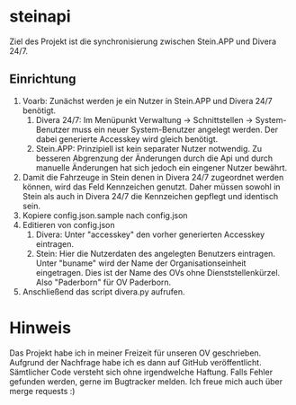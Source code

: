 # steinapi
Ziel des Projekt ist die synchronisierung zwischen Stein.APP und Divera 24/7.

## Einrichtung
1. Voarb: Zunächst werden je ein Nutzer in Stein.APP und Divera 24/7 benötigt.
    1. Divera 24/7: Im Menüpunkt Verwaltung -> Schnittstellen -> System-Benutzer muss ein neuer System-Benutzer angelegt werden. Der dabei generierte Accesskey wird gleich benötigt.
    1. Stein.APP: Prinzipiell ist kein separater Nutzer notwendig. Zu besseren Abgrenzung der Änderungen durch die Api und durch manuelle Änderungen hat sich jedoch ein eingener Nutzer bewährt. 
1. Damit die Fahrzeuge in Stein denen in Divera 24/7 zugeordnet werden können, wird das Feld Kennzeichen genutzt. Daher müssen sowohl in Stein als auch in Divera 24/7 die Kennzeichen gepflegt und identisch sein. 
1. Kopiere config.json.sample nach config.json
1. Editieren von config.json
    1. Divera: Unter "accesskey" den vorher generierten Accesskey eintragen.
    1. Stein: Hier die Nutzerdaten des angelegten Benutzers eintragen. Unter "buname" wird der Name der Organisationseinheit eingetragen. Dies ist der Name des OVs ohne Dienststellenkürzel. Also "Paderborn" für OV Paderborn.
1. Anschließend das script divera.py aufrufen. 

# Hinweis
Das Projekt habe ich in meiner Freizeit für unseren OV geschrieben. Aufgrund der Nachfrage habe ich es dann auf GitHub veröffentlicht. Sämtlicher Code versteht sich ohne irgendwelche Haftung. Falls Fehler gefunden werden, gerne im Bugtracker melden. Ich freue mich auch über merge requests :)
